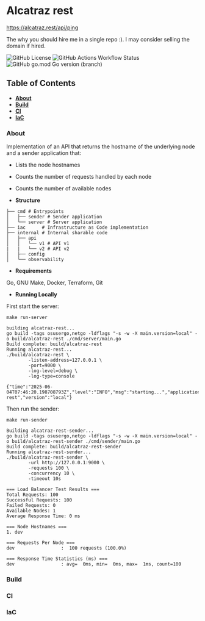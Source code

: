 # Alcatraz rest

https://alcatraz.rest/api/ping

The why you should hire me in a single repo :). I may consider selling the domain if hired.

![GitHub License](https://img.shields.io/github/license/ihatemodels/alcatraz-rest)
![GitHub Actions Workflow Status](https://img.shields.io/github/actions/workflow/status/ihatemodels/alcatraz-rest/ci.yml)
![GitHub go.mod Go version (branch)](https://img.shields.io/github/go-mod/go-version/ihatemodels/alcatraz-rest/main)

## Table of Contents

- **[About](#about)**
- **[Build](#build)**
- **[CI](#ci)**
- **[IaC](#release)**

### About 

Implementation of an API that returns the hostname of the underlying node and a sender application that:

- Lists the node hostnames
- Counts the number of requests handled by each node
- Counts the number of available nodes

- **Structure**

```shell
├── cmd # Entrypoints 
│   ├── sender # Sender application
│   └── server # Server application
├── iac      # Infrastructure as Code implementation
├── internal # Internal sharable code
│   ├── api
│   │   └── v1 # API v1
|   |   └── v2 # API v2
│   ├── config
│   └── observability
```

- **Requirements**

Go, GNU Make, Docker, Terraform, Git

- **Running Locally**

First start the server:

```shell
make run-server

building alcatraz-rest...
go build -tags osusergo,netgo -ldflags "-s -w -X main.version=local" -o build/alcatraz-rest ./cmd/server/main.go
Build complete: build/alcatraz-rest
Running alcatraz-rest...
./build/alcatraz-rest \
        -listen-address=127.0.0.1 \
        -port=9000 \
        -log-level=debug \
        -log-type=console

{"time":"2025-06-04T07:46:20.198708793Z","level":"INFO","msg":"starting...","application":"alcatraz-rest","version":"local"}
```

Then run the sender:

```shell
make run-sender

Building alcatraz-rest-sender...
go build -tags osusergo,netgo -ldflags "-s -w -X main.version=local" -o build/alcatraz-rest-sender ./cmd/sender/main.go
Build complete: build/alcatraz-rest-sender
Running alcatraz-rest-sender...
./build/alcatraz-rest-sender \
        -url http://127.0.0.1:9000 \
        -requests 100 \
        -concurrency 10 \
        -timeout 10s

=== Load Balancer Test Results ===
Total Requests: 100
Successful Requests: 100
Failed Requests: 0
Available Nodes: 1
Average Response Time: 0 ms

=== Node Hostnames ===
1. dev

=== Requests Per Node ===
dev                 :  100 requests (100.0%)

=== Response Time Statistics (ms) ===
dev                 : avg=  0ms, min=  0ms, max=  1ms, count=100
```


### Build

### CI

### IaC